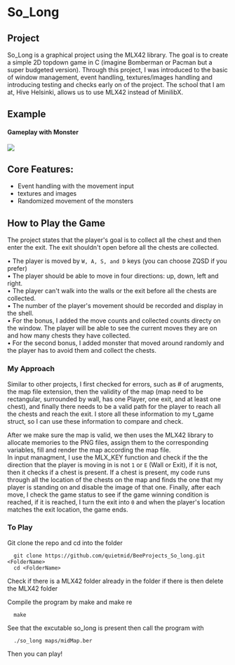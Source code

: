 # So_Long

## Project

<p>So_Long is a graphical project using the MLX42 library. The goal is to create a simple 2D topdown game in C (imagine Bomberman or Pacman but a super budgeted version).
Through this project, I was introduced to the basic of window management, event handling, textures/images handling and introducing testing and checks early on of the project.
The school that I am at, Hive Helsinki, allows us to use MLX42 instead of MinilibX. </p>

## Example
<h4>Gameplay with Monster</h4>
<img src="https://i.imgur.com/PBWpSSz.gif" >

## Core Features:
- Event handling with the movement input
- textures and images 
- Randomized movement of the monsters

## How to Play the Game
The project states that the player's goal is to collect all the chest and then enter the exit. The exit shouldn't open before all the chests are collected. 

• The player is moved by `W, A, S, and D` keys (you can choose ZQSD if you prefer) \
• The player should be able to move in four directions: up, down, left and right. \
• The player can't walk into the walls or the exit before all the chests are collected. \
• The number of the player's movement should be recorded and display in the shell. \
• For the bonus, I added the move counts and collected counts directy on the window. The player will be able to see the current moves they are on and how many chests they have collected. \
• For the second bonus, I added monster that moved around randomly and the player has to avoid them and collect the chests. 

<h3>My Approach</h3>

Similar to other projects, I first checked for errors, such as # of arugments, the map file extension, then the validity of the map (map need to be rectangular, surrounded by wall, has one Player, one exit, and at least one chest), and finally there needs to be a valid path for the player to reach all the chests and reach the exit. I store all these information to my t_game struct, so I can use these information to compare and check. 

After we make sure the map is valid, we then uses the MLX42 library to allocate memories to the PNG files, assign them to the corresponding variables, fill and render the map according the map file. \
In input managment, I use the MLX_KEY function and check if the the direction that the player is moving in is not `1` or `E` (Wall or Exit), if it is not, then it checks if a chest is present. If a chest is present, my code runs through all the location of the chests on the map and finds the one that my player is standing on and disable the image of that one. Finally, after each move, I check the game status to see if the game winning condition is reached, if it is reached, I turn the exit into `0` and when the player's location matches the exit location, the game ends. 

<h3>To Play</h3>

Git clone the repo and cd into the folder
```
  git clone https://github.com/quietmid/BeeProjects_So_long.git <FolderName>
  cd <FolderName>
```

Check if there is a MLX42 folder already in the folder if there is then delete the MLX42 folder

Compile the program by make and make re
```
  make
```

See that the excutable so_long is present then call the program with 
```
  ./so_long maps/midMap.ber
```
Then you can play!


